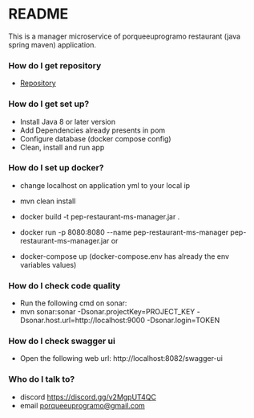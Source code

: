 # README #

This is a manager microservice of porqueeuprogramo restaurant (java spring maven) application.


### How do I get repository ###

* [Repository](https://github.com/porqueeuprogramo/pep-restaurant-ms-manager)

### How do I get set up? ###

* Install Java 8 or later version
* Add Dependencies already presents in pom
* Configure database (docker compose config)
* Clean, install and run app

### How do I set up docker? ###

* change localhost on application yml to your local ip
* mvn clean install

* docker build -t pep-restaurant-ms-manager.jar .
* docker run -p 8080:8080 --name pep-restaurant-ms-manager pep-restaurant-ms-manager.jar
  or
* docker-compose up (docker-compose.env has already the env variables values)

### How do I check code quality
* Run the following cmd on sonar:
* mvn sonar:sonar -Dsonar.projectKey=PROJECT_KEY -Dsonar.host.url=http://localhost:9000 -Dsonar.login=TOKEN

### How do I check swagger ui
* Open the following web url: http://localhost:8082/swagger-ui

### Who do I talk to? ###

* discord https://discord.gg/v2MgpUT4QC
* email porqueeuprogramo@gmail.com
